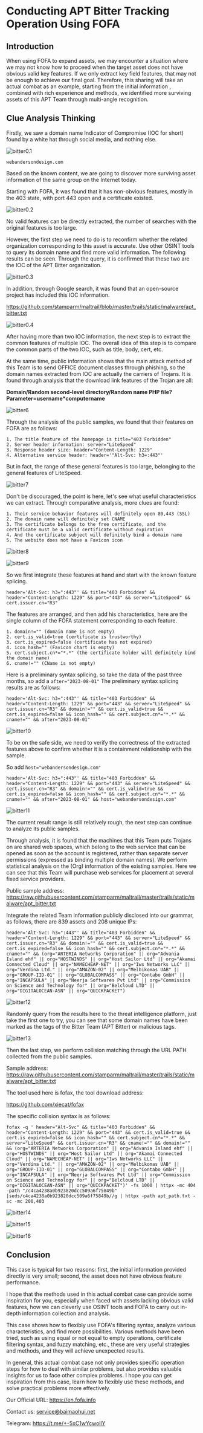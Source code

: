 # Conducting APT Bitter Tracking Operation Using FOFA

## Introduction

When using FOFA to expand assets, we may encounter a situation where we may not know how to proceed when the target asset does not have obvious valid key features. If we only extract key field features, that may not be enough to achieve our final goal. Therefore, this sharing will take an actual combat as an example, starting from the initial information , combined with rich experience and methods, we identified more surviving assets of this APT Team through multi-angle recognition.

## Clue Analysis Thinking

Firstly, we saw a domain name Indicator of Compromise (IOC for short) found by a white hat through social media, and nothing else.

![bitter0.1](https://github.com/FofaInfo/Awesome-FOFA/blob/6496bcf4f1d0d9aedd55e5f7488bab3a44faa774/Storage/bitter0.1.png)

```
webandersondesign.com
```

Based on the known content, we are going to discover more surviving asset information of the same group on the Internet today.

Starting with FOFA, it was found that it has non-obvious features, mostly in the 403 state, with port 443 open and a certificate existed.

![bitter0.2](https://github.com/FofaInfo/Awesome-FOFA/blob/6496bcf4f1d0d9aedd55e5f7488bab3a44faa774/Storage/bitter0.2.png)

No valid features can be directly extracted, the number of searches with the original features is too large.

However, the first step we need to do is to reconfirm whether the related organization corresponding to this asset is accurate. Use other OSINT tools to query its domain name and find more valid information. The following results can be seen. Through the query, it is confirmed that these two are the IOC of the APT Bitter organization.

![bitter0.3](https://github.com/FofaInfo/Awesome-FOFA/blob/6496bcf4f1d0d9aedd55e5f7488bab3a44faa774/Storage/bitter0.3.png)

In addition, through Google search, it was found that an open-source project has included this IOC information.

https://github.com/stamparm/maltrail/blob/master/trails/static/malware/apt_bitter.txt

![bitter0.4](https://github.com/FofaInfo/Awesome-FOFA/blob/6496bcf4f1d0d9aedd55e5f7488bab3a44faa774/Storage/bitter0.4.png)

After having more than two IOC information, the next step is to extract the common features of multiple IOC. The overall idea of this step is to compare the common parts of the two IOC, such as title, body, cert, etc.

At the same time, public information shows that the main attack method of this Team is to send OFFICE document classes through phishing, so the domain names extracted from IOC are actually the carriers of Trojans. It is found through analysis that the download link features of the Trojan are all:

**Domain/Random second-level directory/Random name PHP file? Parameter=username*computername**

![bitter6](https://github.com/FofaInfo/Awesome-FOFA/blob/1f903e5d026f6e0b59f8751aaf749edec8a0c2dc/Storage/bitter6.png)

Through the analysis of the public samples, we found that their features on FOFA are as follows:

```
1. The title feature of the homepage is title="403 Forbidden"
2. Server header information: server="LiteSpeed"
3. Response header size: header="Content-Length: 1229"
4. Alternative service header: header='"Alt-Svc: h3=:443"'
```

But in fact, the range of these general features is too large, belonging to the general features of LiteSpeed.

![bitter7](https://github.com/FofaInfo/Awesome-FOFA/blob/1f903e5d026f6e0b59f8751aaf749edec8a0c2dc/Storage/bitter7.png)

Don't be discouraged, the point is here, let's see what useful characteristics we can extract. Through comparative analysis, more clues are found:

```
1. Their service behavior features will definitely open 80,443 (SSL)
2. The domain name will definitely set CNAME
3. The certificate belongs to the free certificate, and the certificate must be a valid certificate without expiration
4. And the certificate subject will definitely bind a domain name
5. The website does not have a Favicon icon
```

![bitter8](https://github.com/FofaInfo/Awesome-FOFA/blob/1f903e5d026f6e0b59f8751aaf749edec8a0c2dc/Storage/bitter8.png)

![bitter9](https://github.com/FofaInfo/Awesome-FOFA/blob/1f903e5d026f6e0b59f8751aaf749edec8a0c2dc/Storage/bitter9.png)

So we first integrate these features at hand and start with the known feature splicing.

```
header='Alt-Svc: h3=":443"' && title="403 Forbidden" && header="Content-Length: 1229" && port="443" && server="LiteSpeed" && cert.issuer.cn="R3"
```

The features are arranged, and then add his characteristics, here are the single column of the FOFA statement corresponding to each feature.

```
1. domain!="" (domain name is not empty)
2. cert.is_valid=true (certificate is trustworthy)
3. cert.is_expired=false (certificate has not expired)
4. icon_hash="" (Favicon chart is empty)
5. cert.subject.cn*="*.*" (the certificate holder will definitely bind the domain name)
6. cname!="" (CName is not empty)
```

Here is a preliminary syntax splicing, so take the data of the past three months, so add a `after="2023-08-01"`
The preliminary syntax splicing results are as follows:

```
header='Alt-Svc: h3=":443"' && title="403 Forbidden" && header="Content-Length: 1229" && port="443" && server="LiteSpeed" && cert.issuer.cn="R3" && domain!="" && cert.is_valid=true && cert.is_expired=false && icon_hash="" && cert.subject.cn*="*.*" && cname!="" && after="2023-08-01"
```

![bitter10](https://github.com/FofaInfo/Awesome-FOFA/blob/1f903e5d026f6e0b59f8751aaf749edec8a0c2dc/Storage/bitter10.png)

To be on the safe side, we need to verify the correctness of the extracted features above to confirm whether it is a containment relationship with the sample.

So add `host="webandersondesign.com"`

```
header='Alt-Svc: h3=":443"' && title="403 Forbidden" && header="Content-Length: 1229" && port="443" && server="LiteSpeed" && cert.issuer.cn="R3" && domain!="" && cert.is_valid=true && cert.is_expired=false && icon_hash="" && cert.subject.cn*="*.*" && cname!="" && after="2023-08-01" && host="webandersondesign.com"
```

![bitter11](https://github.com/FofaInfo/Awesome-FOFA/blob/1f903e5d026f6e0b59f8751aaf749edec8a0c2dc/Storage/bitter11.png)

The current result range is still relatively rough, the next step can continue to analyze its public samples.

Through analysis, it is found that the machines that this Team puts Trojans on are shared web spaces, which belong to the web service that can be opened as soon as the account is registered, rather than separate server permissions (expressed as binding multiple domain names). We perform statistical analysis on the (Org) information of the existing samples. Here we can see that this Team will purchase web services for placement at several fixed service providers.

Public sample address:
https://raw.githubusercontent.com/stamparm/maltrail/master/trails/static/malware/apt_bitter.txt

Integrate the related Team information publicly disclosed into our grammar, as follows, there are 839 assets and 208 unique IPs:

```
header='Alt-Svc: h3=":443"' && title="403 Forbidden" && header="Content-Length: 1229" && port="443" && server="LiteSpeed" && cert.issuer.cn="R3" && domain!="" && cert.is_valid=true && cert.is_expired=false && icon_hash="" && cert.subject.cn*="*.*" && cname!="" && (org="ARTERIA Networks Corporation" || org="Advania Island ehf" || org="HOSTWINDS" || org="Host Sailor Ltd" || org="Akamai Connected Cloud" || org="NAMECHEAP-NET" || org="Iws Networks LLC" || org="Verdina Ltd." || org="AMAZON-02" || org="Melbikomas UAB" || org="GROUP-IID-01" || org="GLOBALCOMPASS" || org="Contabo GmbH" || org="INCAPSULA" || org="Neerja Softwares Pvt Ltd" || org="Commission on Science and Technology for" || org="Belcloud LTD" || org="DIGITALOCEAN-ASN" || org="QUICKPACKET")
```

![bitter12](https://github.com/FofaInfo/Awesome-FOFA/blob/1f903e5d026f6e0b59f8751aaf749edec8a0c2dc/Storage/bitter12.png)

Randomly query from the results here to the threat intelligence platform, just take the first one to try, you can see that some domain names have been marked as the tags of the Bitter Team (APT Bitter) or malicious tags.

![bitter13](https://github.com/FofaInfo/Awesome-FOFA/blob/1f903e5d026f6e0b59f8751aaf749edec8a0c2dc/Storage/bitter13.png)

Then the last step, we perform collision matching through the URL PATH collected from the public samples.

Sample address:
https://raw.githubusercontent.com/stamparm/maltrail/master/trails/static/malware/apt_bitter.txt

The tool used here is fofax, the tool download address:

https://github.com/xiecat/fofax

The specific collision syntax is as follows:

```
fofax -q ' header="Alt-Svc" && title="403 Forbidden" && header="Content-Length: 1229" && port="443" && cert.is_valid=true && cert.is_expired=false && icon_hash="" && cert.subject.cn*="*.*" && server="LiteSpeed" && cert.issuer.cn="R3" && cname!="" && domain!="" && (org="ARTERIA Networks Corporation" || org="Advania Island ehf" || org="HOSTWINDS" || org="Host Sailor Ltd" || org="Akamai Connected Cloud" || org="NAMECHEAP-NET" || org="Iws Networks LLC" || org="Verdina Ltd." || org="AMAZON-02" || org="Melbikomas UAB" || org="GROUP-IID-01" || org="GLOBALCOMPASS" || org="Contabo GmbH" || org="INCAPSULA" || org="Neerja Softwares Pvt Ltd" || org="Commission on Science and Technology for" || org="Belcloud LTD" || org="DIGITALOCEAN-ASN" || org="QUICKPACKET")' -fs 1000 | httpx -mc 404 -path "/c4ca4238a0b923820dcc509a6f75849b" |seds/c4ca4238a0b923820dcc509a6f75849b//g | httpx -path apt_path.txt -sc -mc 200,403
```

![bitter14](https://github.com/FofaInfo/Awesome-FOFA/blob/1f903e5d026f6e0b59f8751aaf749edec8a0c2dc/Storage/bitter14.png)

![bitter15](https://github.com/FofaInfo/Awesome-FOFA/blob/1f903e5d026f6e0b59f8751aaf749edec8a0c2dc/Storage/bitter15.png)

![bitter16](https://github.com/FofaInfo/Awesome-FOFA/blob/1f903e5d026f6e0b59f8751aaf749edec8a0c2dc/Storage/bitter16.png)

## Conclusion

This case is typical for two reasons: first, the initial information provided directly is very small; second, the asset does not have obvious feature performance.

I hope that the methods used in this actual combat case can provide some inspiration for you, especially when faced with assets lacking obvious valid features, how we can cleverly use OSINT tools and FOFA to carry out in-depth information collection and analysis.

This case shows how to flexibly use FOFA's filtering syntax, analyze various characteristics, and find more possibilities. Various methods have been tried, such as using equal or not equal to empty operations, certificate filtering syntax, and fuzzy matching, etc., these are very useful strategies and methods, and they will achieve unexpected results.

In general, this actual combat case not only provides specific operation steps for how to deal with similar problems, but also provides valuable insights for us to face other complex problems. I hope you can get inspiration from this case, learn how to flexibly use these methods, and solve practical problems more effectively.

Our Official URL: https://en.fofa.info

Contact us: service@baimaohui.net

Telegram: https://t.me/+-5xC1wYcwollY

